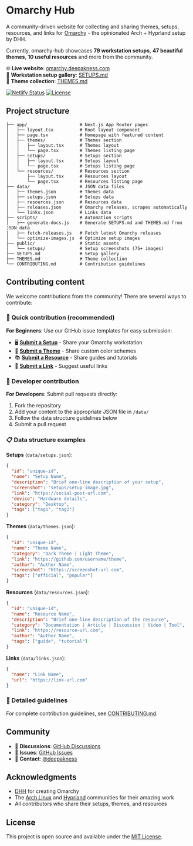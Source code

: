 # Omarchy Hub

A community-driven website for collecting and sharing themes, setups, resources, and links for [Omarchy](https://omarchy.org) - the opinionated Arch + Hyprland setup by DHH.

<!--STATS:START-->
Currently, omarchy-hub showcases **79 workstation setups**, **47 beautiful themes**, **10 useful resources** and more from the community.
<!--STATS:END-->

🌐 **Live website**: [omarchy.deepakness.com](https://omarchy.deepakness.com)  
📸 **Workstation setup gallery**: [SETUPS.md](SETUPS.md)  
🎨 **Theme collection**: [THEMES.md](THEMES.md)

<!-- Badges -->

[![Netlify Status](https://api.netlify.com/api/v1/badges/e4bf623c-783c-4a5e-af63-f655043ace6b/deploy-status)](https://app.netlify.com/projects/omarchy-hub/deploys)
[![License](https://img.shields.io/github/license/deepakness/omarchy-hub?color=64748b)](LICENSE)


## Project structure

```
├── app/                    # Next.js App Router pages
│   ├── layout.tsx          # Root layout component
│   ├── page.tsx            # Homepage with featured content
│   ├── themes/             # Themes section
│   │   ├── layout.tsx      # Themes layout
│   │   └── page.tsx        # Themes listing page
│   ├── setups/             # Setups section
│   │   ├── layout.tsx      # Setups layout
│   │   └── page.tsx        # Setups listing page
│   └── resources/          # Resources section
│       ├── layout.tsx      # Resources layout
│       └── page.tsx        # Resources listing page
├── data/                   # JSON data files
│   ├── themes.json         # Themes data
│   ├── setups.json         # Setups data
│   ├── resources.json      # Resources data
│   ├── releases.json       # Omarchy releases, scrapes automatically
│   └── links.json          # Links data
├── scripts/                # Automation scripts
│   ├── generate-docs.js    # Generate SETUPS.md and THEMES.md from JSON data
│   ├── fetch-releases.js   # Fetch latest Omarchy releases
│   └── optimize-images.js  # Optimize setup images
├── public/                 # Static assets
│   └── setups/             # Setup screenshots (75+ images)
├── SETUPS.md               # Setup gallery
├── THEMES.md               # Theme collection
└── CONTRIBUTING.md         # Contribution guidelines
```


## Contributing content

We welcome contributions from the community! There are several ways to contribute:

### 🚀 Quick contribution (recommended)

**For Beginners**: Use our GitHub issue templates for easy submission:

- 🖥️ **[Submit a Setup](https://github.com/deepakness/omarchy-hub/issues/new?template=setup-submission.yml)** - Share your Omarchy workstation
- 🎨 **[Submit a Theme](https://github.com/deepakness/omarchy-hub/issues/new?template=theme-submission.yml)** - Share custom color schemes
- 📚 **[Submit a Resource](https://github.com/deepakness/omarchy-hub/issues/new?template=resource-submission.yml)** - Share guides and tutorials
- 🔗 **[Submit a Link](https://github.com/deepakness/omarchy-hub/issues/new?template=link-submission.yml)** - Suggest useful links

### 🔧 Developer contribution

**For Developers**: Submit pull requests directly:

1. Fork the repository
2. Add your content to the appropriate JSON file in `/data/`
3. Follow the data structure guidelines below
4. Submit a pull request

### 📋 Data structure examples

**Setups** (`data/setups.json`):
```json
{
  "id": "unique-id",
  "name": "Setup Name",
  "description": "Brief one-line description of your setup",
  "screenshot": "setups/setup-image.jpg",
  "link": "https://social-post-url.com",
  "device": "Hardware details",
  "category": "Desktop",
  "tags": ["tag1", "tag2"]
}
```

**Themes** (`data/themes.json`):
```json
{
  "id": "unique-id",
  "name": "Theme Name",
  "category": "Dark Theme | Light Theme",
  "link": "https://github.com/username/theme",
  "author": "Author Name",
  "screenshot": "https://screenshot-url.com",
  "tags": ["official", "popular"]
}
```

**Resources** (`data/resources.json`):
```json
{
  "id": "unique-id",
  "name": "Resource Name",
  "description": "Brief one-line description of the resource",
  "category": "Documentation | Article | Discussion | Video | Tool",
  "link": "https://resource-url.com",
  "author": "Author Name",
  "tags": ["guide", "tutorial"]
}
```

**Links** (`data/links.json`):
```json
{
  "name": "Link Name",
  "url": "https://link-url.com"
}
```

### 📖 Detailed guidelines

For complete contribution guidelines, see [CONTRIBUTING.md](CONTRIBUTING.md).


## Community

- 💬 **Discussions**: [GitHub Discussions](https://github.com/deepakness/omarchy-hub/discussions)
- 🐛 **Issues**: [GitHub Issues](https://github.com/deepakness/omarchy-hub/issues)
- 📧 **Contact**: [@deepakness](https://github.com/deepakness)

## Acknowledgments

- [DHH](https://dhh.dk) for creating Omarchy
- The [Arch Linux](https://archlinux.org/) and [Hyprland](https://github.com/hyprwm/Hyprland) communities for their amazing work
- All contributors who share their setups, themes, and resources

## License

This project is open source and available under the [MIT License](LICENSE).